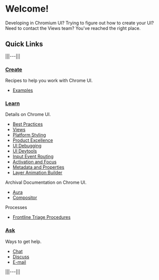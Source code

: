 # Welcome!
Developing in Chromium UI? Trying to figure out how to create your UI? Need to
contact the Views team? You've reached the right place.

## Quick Links
|||---|||

### **[Create](/docs/ui/create/index.md)**

Recipes to help you work with Chrome UI.

* [Examples](/docs/ui/create/index.md)

### **[Learn](/docs/ui/learn/index.md)**

Details on Chrome UI.

* [Best Practices](/docs/ui/learn/index.md#best-practices)
* [Views](/docs/ui/views/overview.md)
* [Platform Styling](/docs/ui/views/platform_style.md)
* [Product Excellence](/docs/ui/product_excellence/index.md)
* [UI Debugging](/docs/ui/learn/ui_debugging.md)
* [UI Devtools](/docs/ui/ui_devtools/index.md)
* [Input Event Routing](/docs/ui/input_event/index.md)
* [Activation and Focus](/docs/ui/learn/activation_and_focus.md)
* [Metadata and Properties](/docs/ui/views/metadata_properties.md)
* [Layer Animation Builder](/docs/ui/animation_builder/animation_builder.md)

Archival Documentation on Chrome UI.
* [Aura](/docs/ui/aura/index.md)
* [Compositor](/docs/ui/compositor/index.md)

Processes

* [Frontline Triage Procedures](frontline_triage.md)

### **[Ask](/docs/ui/ask/index.md)**

Ways to get help.

* [Chat](/docs/ui/ask/index.md#chat)
* [Discuss](/docs/ui/ask/index.md#discuss)
* [E-mail](/docs/ui/ask/index.md#e_mail)

|||---|||
